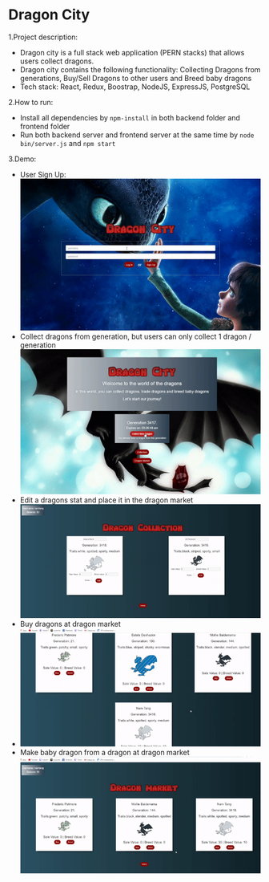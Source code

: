 # Dragon City


1.Project description:
  - Dragon city is a full stack web application (PERN stacks) that allows users collect dragons. 
  - Dragon city contains the following functionality: Collecting Dragons from generations, Buy/Sell Dragons to other users and Breed baby dragons
  - Tech stack: React, Redux, Boostrap, NodeJS, ExpressJS, PostgreSQL
  
2.How to run:
  - Install all dependencies by ```npm-install``` in both backend folder and frontend folder
  - Run both backend server and frontend server at the same time by ```node bin/server.js``` and ```npm start``` 
  
3.Demo:
  - User Sign Up:
    ![](./imgs/login.gif)
  - Collect dragons from generation, but users can only collect 1 dragon / generation
    ![](./imgs/collect.gif)
  - Edit a dragons stat and place it in the dragon market
    ![](./imgs/edit.gif)
  - Buy dragons at dragon market
  - ![](./imgs/buy.gif)
  - Make baby dragon from a dragon at dragon market
    ![](./imgs/breed.gif)
